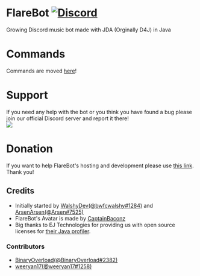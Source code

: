 # FlareBot [![Discord](https://discordapp.com/api/guilds/226785954537406464/widget.png)](https://discord.gg/TTAUGvZ)
Growing Discord music bot made with JDA (Orginally D4J) in Java

# Commands
Commands are moved [here](https://flarebot.stream/#commands)!

# Support
If you need any help with the bot or you think you have found a bug please join our official Discord server and report it there!  
[![](https://discordapp.com/api/guilds/226785954537406464/embed.png?style=banner1)](https://discord.gg/TTAUGvZ)

# Donation
If you want to help FlareBot's hosting and development please use [this link](https://www.paypal.me/FlareBot). Thank you!

## Credits
* Initially started by [WalshyDev(@bwfcwalshy#1284)](https://github.com/WalshyDev/) and [ArsenArsen(@Arsen#7525)](https://github.com/ArsenArsen/)
* FlareBot's Avatar is made by [CaptainBaconz](https://www.twitch.tv/captainbaconz)
* Big thanks to EJ Technologies for providing us with open source licenses for [their Java profiler](https://www.ej-technologies.com/products/jprofiler/overview.html). 
### Contributors
* [BinaryOverload(@BinaryOverload#2382)](https://github.com/binaryoverload/FlareBot)
* [weeryan17(@weeryan17#1258)](https://github.com/weeryan17/FlareBot)
